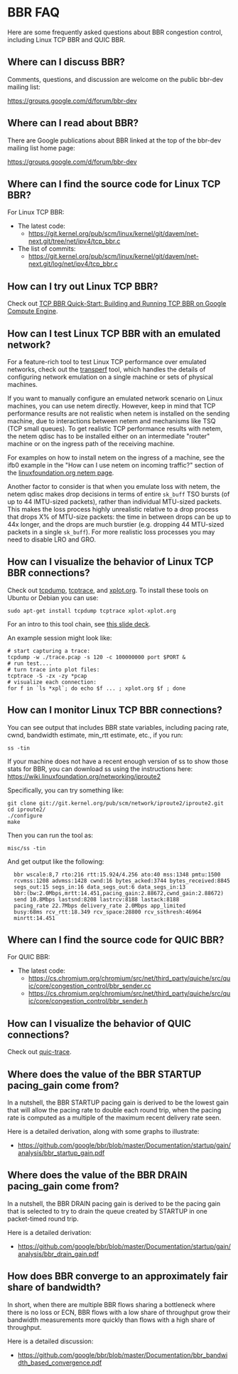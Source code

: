 # BBR FAQ

Here are some frequently asked questions about BBR congestion control,
including Linux TCP BBR and QUIC BBR.

## Where can I discuss BBR?

Comments, questions, and discussion are welcome on the public bbr-dev mailing
list:

  https://groups.google.com/d/forum/bbr-dev

## Where can I read about BBR?

There are Google publications about BBR linked at the top of the bbr-dev
mailing list home page:

  https://groups.google.com/d/forum/bbr-dev


## Where can I find the source code for Linux TCP BBR?

For Linux TCP BBR:

- The latest code:
  - https://git.kernel.org/pub/scm/linux/kernel/git/davem/net-next.git/tree/net/ipv4/tcp_bbr.c
- The list of commits:
  -  https://git.kernel.org/pub/scm/linux/kernel/git/davem/net-next.git/log/net/ipv4/tcp_bbr.c

## How can I try out Linux TCP BBR?

Check out [TCP BBR Quick-Start: Building and Running TCP BBR on Google Compute Engine](https://github.com/google/bbr/blob/master/Documentation/bbr-quick-start.md).

## How can I test Linux TCP BBR with an emulated network?

For a feature-rich tool to test Linux TCP performance over emulated networks,
check out the [transperf](https://github.com/google/transperf) tool, which
handles the details of configuring network emulation on a single machine or
sets of physical machines.

If you want to manually configure an emulated network scenario on Linux
machines, you can use netem directly. However, keep in mind that TCP
performance results are not realistic when netem is installed on the sending
machine, due to interactions between netem and mechanisms like TSQ (TCP small
queues). To get realistic TCP performance results with netem, the netem qdisc
has to be installed either on an intermediate "router" machine or on the
ingress path of the receiving machine.

For examples on how to install netem on the ingress of a machine, see the ifb0
example in the "How can I use netem on incoming traffic?" section of the
[linuxfoundation.org netem page](https://wiki.linuxfoundation.org/networking/netem).

Another factor to consider is that when you emulate loss with netem, the netem
qdisc makes drop decisions in terms of entire ```sk_buff``` TSO bursts (of up
to 44 lMTU-sized packets), rather than individual MTU-sized packets. This makes
the loss process highly unrealistic relative to a drop process that drops X% of
MTU-size packets: the time in between drops can be up to 44x longer, and the
drops are much burstier (e.g. dropping 44 MTU-sized packets in a single
```sk_buff```). For more realistic loss processes you may need to disable LRO
and GRO.

## How can I visualize the behavior of Linux TCP BBR connections?

Check out [tcpdump](http://www.tcpdump.org/),
[tcptrace](http://www.tcptrace.org/), and
[xplot.org](http://www.xplot.org/). To install these tools on Ubuntu or Debian
you can use:

```
sudo apt-get install tcpdump tcptrace xplot-xplot.org
```

For an intro to this tool chain, see
[this slide deck](https://fasterdata.es.net/assets/Uploads/20131016-TCPDumpTracePlot.pdf).

An example session might look like:
```
# start capturing a trace:
tcpdump -w ./trace.pcap -s 120 -c 100000000 port $PORT &
# run test....
# turn trace into plot files:
tcptrace -S -zx -zy *pcap
# visualize each connection:
for f in `ls *xpl`; do echo $f ... ; xplot.org $f ; done
```

## How can I monitor Linux TCP BBR connections?

You can see output that includes BBR state variables, including pacing rate,
cwnd, bandwidth estimate, min_rtt estimate, etc., if you run:

```
ss -tin
```

If your machine does not have a recent enough version of ss to show those stats for BBR, you can download ss using the instructions here:
  https://wiki.linuxfoundation.org/networking/iproute2

Specifically, you can try something like:

```
git clone git://git.kernel.org/pub/scm/network/iproute2/iproute2.git
cd iproute2/
./configure
make
```

Then you can run the tool as:
```
misc/ss -tin
```

And get output like the following:


```
  bbr wscale:8,7 rto:216 rtt:15.924/4.256 ato:40 mss:1348 pmtu:1500
  rcvmss:1208 advmss:1428 cwnd:16 bytes_acked:3744 bytes_received:8845
  segs_out:15 segs_in:16 data_segs_out:6 data_segs_in:13
  bbr:(bw:2.0Mbps,mrtt:14.451,pacing_gain:2.88672,cwnd_gain:2.88672)
  send 10.8Mbps lastsnd:8208 lastrcv:8188 lastack:8188
  pacing_rate 22.7Mbps delivery_rate 2.0Mbps app_limited
  busy:68ms rcv_rtt:18.349 rcv_space:28800 rcv_ssthresh:46964
  minrtt:14.451
```


## Where can I find the source code for QUIC BBR?

For QUIC BBR:

- The latest code:
  - https://cs.chromium.org/chromium/src/net/third_party/quiche/src/quic/core/congestion_control/bbr_sender.cc
  - https://cs.chromium.org/chromium/src/net/third_party/quiche/src/quic/core/congestion_control/bbr_sender.h

## How can I visualize the behavior of QUIC connections?

Check out [quic-trace](https://github.com/google/quic-trace).

## Where does the value of the BBR STARTUP pacing_gain come from?

In a nutshell, the BBR STARTUP pacing gain is derived to be the lowest gain that
will allow the pacing rate to double each round trip, when the pacing rate is
computed as a multiple of the maximum recent delivery rate seen.

Here is a detailed derivation, along with some graphs to illustrate:

- https://github.com/google/bbr/blob/master/Documentation/startup/gain/analysis/bbr_startup_gain.pdf

## Where does the value of the BBR DRAIN pacing_gain come from?

In a nutshell, the BBR DRAIN pacing gain is derived to be the pacing gain that
is selected to try to drain the queue created by STARTUP in one packet-timed
round trip.

Here is a detailed derivation:

- https://github.com/google/bbr/blob/master/Documentation/startup/gain/analysis/bbr_drain_gain.pdf

## How does BBR converge to an approximately fair share of bandwidth?

In short, when there are multiple BBR flows sharing a bottleneck
where there is no loss or ECN, BBR flows with a low share of throughput
grow their bandwidth measurements more quickly than flows with a high
share of throughput.

Here is a detailed discussion:

- https://github.com/google/bbr/blob/master/Documentation/bbr_bandwidth_based_convergence.pdf
